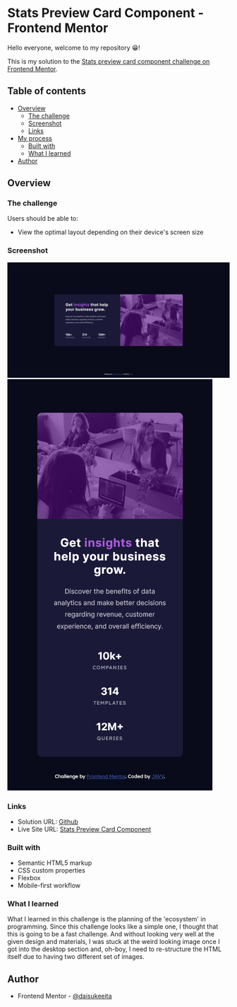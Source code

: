 # Stats Preview Card Component - Frontend Mentor

Hello everyone, welcome to my repository 😁!

This is my solution to the [Stats preview card component challenge on Frontend Mentor](https://www.frontendmentor.io/challenges/stats-preview-card-component-8JqbgoU62). 

## Table of contents

- [Overview](#overview)
  - [The challenge](#the-challenge)
  - [Screenshot](#screenshot)
  - [Links](#links)
- [My process](#my-process)
  - [Built with](#built-with)
  - [What I learned](#what-i-learned)
- [Author](#author)

## Overview

### The challenge

Users should be able to:

- View the optimal layout depending on their device's screen size

### Screenshot

![](images/stat-preview-card-component-desktop.png)
![](images/stat-preview-card-component-mobile.png)

### Links

- Solution URL: [Github](https://github.com/daisukeeita/Stat-Preview-Card-Component)
- Live Site URL: [Stats Preview Card Component](https://daisukeeita.github.io/Stat-Preview-Card-Component/)

### Built with

- Semantic HTML5 markup
- CSS custom properties
- Flexbox
- Mobile-first workflow

### What I learned

What I learned in this challenge is the planning of the 'ecosystem' in programming. Since this challenge looks like a simple one, I thought that this is going to be a fast challenge. And without looking very well at the given design and materials, I was stuck at the weird looking image once I got into the desktop section and, oh-boy, I need to re-structure the HTML itself due to having two different set of images. 

## Author

- Frontend Mentor - [@daisukeeita](https://www.frontendmentor.io/profile/daisukeeita)